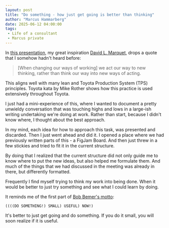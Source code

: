 ```yaml
---
layout: post
title: "Do something - how just get going is better than thinking"
author: "Marcus Hammarberg"
date: 2025-06-12 04:00:00
tags:
 - Life of a consultant
 - Marcus private
---
```


In [this presentation](https://www.youtube.com/watch?v=ivwKQqf4ixA&t=1234s), my great inspiration [David L. Marquet](https://en.wikipedia.org/wiki/David_Marquet), drops a quote that I somehow hadn't heard before:

> [When changing our ways of working] we act our way to new thinking, rather than think our way into new ways of acting.

This aligns well with many lean and Toyota Production System (TPS) principles. Toyota kata by Mike Rother shows how this practice is used extensively throughout Toyota.

I just had a mini-experience of this, where I wanted to document a pretty unwieldy conversation that was touching highs and lows in a large-ish writing undertaking we're doing at work. Rather than start, because I didn't know where, I thought about the best approach.

In my mind, each idea for how to approach this task, was presented and discarded. Then I just went ahead and did it. I opened a place where we had previously written parts of this - a FigJam Board. And then just threw in a few stickies and tried to fit it in the current structure.

By doing that I realized that the current structure did not only guide me to know where to put the new ideas, but also helped me formulate them. And much of the things that we had discussed in the meeting was already in there, but differently formatted.

Frequently I find myself trying to think my work into being done. When it would be better to just try something and see what I could learn by doing.

It reminds me of the first part of [Bob Bemer's motto](https://www.marcusoft.net/2024/02/do-something-small-useful-now.html):

```text
((((DO SOMETHING!) SMALL) USEFUL) NOW!)
```

It's better to just get going and do something. If you do it small, you will soon realize if it is useful.
